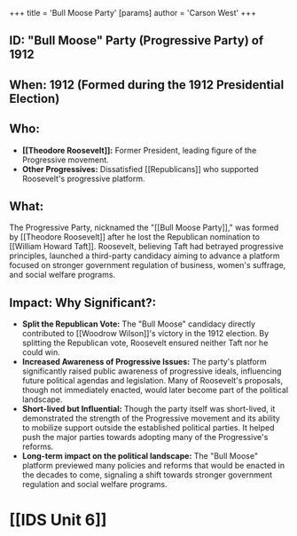 +++
 title = 'Bull Moose Party'
[params]
	author = 'Carson West'
+++
## ID: "Bull Moose" Party (Progressive Party) of 1912

## When: 1912 (Formed during the 1912 Presidential Election)

## Who: 
* **[[Theodore Roosevelt]]:**  Former President, leading figure of the Progressive movement.  
* **Other Progressives:**  Dissatisfied [[Republicans]] who supported Roosevelt's progressive platform.

## What: 
The Progressive Party, nicknamed the "[[Bull Moose Party]]," was formed by [[Theodore Roosevelt]] after he lost the Republican nomination to [[William Howard Taft]].  Roosevelt, believing Taft had betrayed progressive principles, launched a third-party candidacy aiming to advance a platform focused on stronger government regulation of business, women's suffrage, and social welfare programs.  

## Impact: Why Significant?:
* **Split the Republican Vote:**  The "Bull Moose" candidacy directly contributed to [[Woodrow Wilson]]'s victory in the 1912 election.  By splitting the Republican vote, Roosevelt ensured neither Taft nor he could win.  
* **Increased Awareness of Progressive Issues:** The party's platform significantly raised public awareness of progressive ideals, influencing future political agendas and legislation.  Many of Roosevelt's proposals, though not immediately enacted, would later become part of the political landscape.
* **Short-lived but Influential:** Though the party itself was short-lived, it demonstrated the strength of the Progressive movement and its ability to mobilize support outside the established political parties. It helped push the major parties towards adopting many of the Progressive's reforms.
* **Long-term impact on the political landscape:** The "Bull Moose" platform previewed many policies and reforms that would be enacted in the decades to come, signaling a shift towards stronger government regulation and social welfare programs.

# [[IDS Unit 6]]